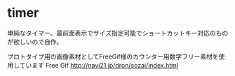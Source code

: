 # timer
単純なタイマー。最前面表示でサイズ指定可能でショートカットキー対応のものが欲しいので自作。

プロトタイプ用の画像素材としてFreeGif様のカウンター用数字フリー素材を使用しています
Free Gif
http://navi21.jp/dron/sozai/index.html